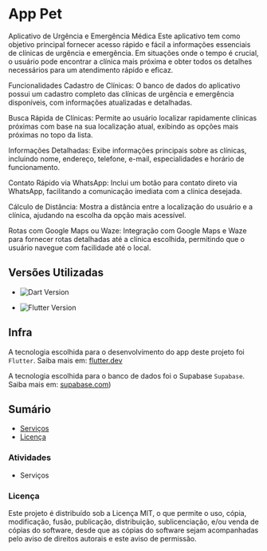 <!-- <div align="center"><img src="/docs/images/logo_200px.png" /></div> -->

# App Pet

Aplicativo de Urgência e Emergência Médica
Este aplicativo tem como objetivo principal fornecer acesso rápido e fácil a informações essenciais de clínicas de urgência e emergência. Em situações onde o tempo é crucial, o usuário pode encontrar a clínica mais próxima e obter todos os detalhes necessários para um atendimento rápido e eficaz.

Funcionalidades
Cadastro de Clínicas: O banco de dados do aplicativo possui um cadastro completo das clínicas de urgência e emergência disponíveis, com informações atualizadas e detalhadas.

Busca Rápida de Clínicas: Permite ao usuário localizar rapidamente clínicas próximas com base na sua localização atual, exibindo as opções mais próximas no topo da lista.

Informações Detalhadas: Exibe informações principais sobre as clínicas, incluindo nome, endereço, telefone, e-mail, especialidades e horário de funcionamento.

Contato Rápido via WhatsApp: Inclui um botão para contato direto via WhatsApp, facilitando a comunicação imediata com a clínica desejada.

Cálculo de Distância: Mostra a distância entre a localização do usuário e a clínica, ajudando na escolha da opção mais acessível.

Rotas com Google Maps ou Waze: Integração com Google Maps e Waze para fornecer rotas detalhadas até a clínica escolhida, permitindo que o usuário navegue com facilidade até o local.

## Versões Utilizadas

<!-- [![Dart][dart_img]][dart_ln] [![Flutter][flutter_img]][flutter_ln] -->

- ![Dart Version](https://img.shields.io/static/v1?label=Dart&amp;message=3.3.4&amp;color=blue&amp;logo=dart)

- ![Flutter Version](https://img.shields.io/static/v1?label=Flutter&amp;message=3.19.6&amp;color=blue&amp;logo=flutter) 

## Infra

A tecnologia escolhida para o desenvolvimento do app deste projeto foi `Flutter`. Saiba mais em: [flutter.dev](https://flutter.dev/)

A tecnologia escolhida para o banco de dados foi o Supabase `Supabase`. Saiba mais em: [supabase.com](https://supabase.com/))

## Sumário

- [Serviços](#Atividades)
- [Licença](#licença)

### Atividades

- Serviços

### Licença

Este projeto é distribuído sob a Licença MIT, o que permite o uso, cópia, modificação, fusão, publicação, distribuição, sublicenciação, e/ou venda de cópias do software, desde que as cópias do software sejam acompanhadas pelo aviso de direitos autorais e este aviso de permissão.

<!-- Links úteis: -->
[dart_img]: https://img.shields.io/static/v1?label=Dart&message=3.4.0&color=blue&logo=dart
[dart_ln]: https://dart.dev/ "https://dart.dev/"
[flutter_img]: https://img.shields.io/static/v1?label=Flutter&message=3.22.0&color=blue&logo=flutter
[flutter_ln]: https://docs.flutter.dev/get-started/install "https://docs.flutter.dev/get-started/install"
